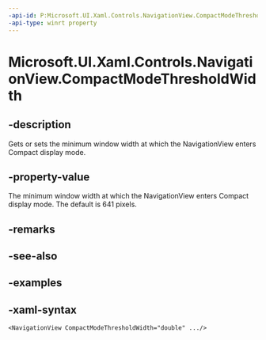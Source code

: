 ```yaml
---
-api-id: P:Microsoft.UI.Xaml.Controls.NavigationView.CompactModeThresholdWidth
-api-type: winrt property
---
```

<!-- Property syntax.
public double CompactModeThresholdWidth { get;  set; }
-->

# Microsoft.UI.Xaml.Controls.NavigationView.CompactModeThresholdWidth


## -description

Gets or sets the minimum window width at which the NavigationView enters Compact display mode.


## -property-value

The minimum window width at which the NavigationView enters Compact display mode. The default is 641 pixels.


## -remarks


## -see-also


## -examples


## -xaml-syntax

```xaml
<NavigationView CompactModeThresholdWidth="double" .../>
```


